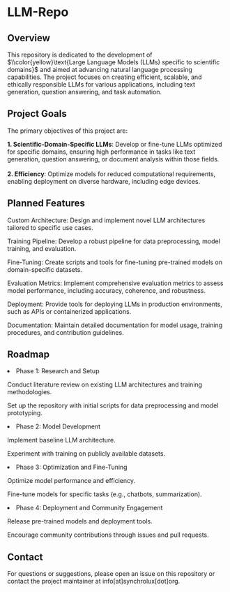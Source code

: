 # LLM-Repo
<h2> Overview </h2>

This repository is dedicated to the development of $\\color{yellow}\text{Large Language Models (LLMs) specific to scientific domains}$ and aimed at advancing natural language processing capabilities. The project focuses on creating efficient, scalable, and ethically responsible LLMs for various applications, including text generation, question answering, and task automation.

<h2> Project Goals </h2>

The primary objectives of this project are:

<!--Model Development: Build LLMs from scratch or fine-tune existing models to achieve state-of-the-art performance in natural language understanding and generation.-->
<b>1. Scientific-Domain-Specific LLMs</b>: Develop or fine-tune LLMs optimized for specific domains, ensuring high performance in tasks like text generation, question answering, or document analysis within those fields.<br /><br />
<b>2. Efficiency</b>: Optimize models for reduced computational requirements, enabling deployment on diverse hardware, including edge devices.
<!--Open Collaboration: Foster a community-driven approach by sharing code, datasets, and research findings (where applicable).-->

<h2> Planned Features </h2>

Custom Architecture: Design and implement novel LLM architectures tailored to specific use cases.

Training Pipeline: Develop a robust pipeline for data preprocessing, model training, and evaluation.

Fine-Tuning: Create scripts and tools for fine-tuning pre-trained models on domain-specific datasets.

Evaluation Metrics: Implement comprehensive evaluation metrics to assess model performance, including accuracy, coherence, and robustness.

Deployment: Provide tools for deploying LLMs in production environments, such as APIs or containerized applications.

Documentation: Maintain detailed documentation for model usage, training procedures, and contribution guidelines.

<h2> Roadmap </h2>
<li>Phase 1: Research and Setup</li>

Conduct literature review on existing LLM architectures and training methodologies.

Set up the repository with initial scripts for data preprocessing and model prototyping.

<li>Phase 2: Model Development</li>

Implement baseline LLM architecture.

Experiment with training on publicly available datasets.

<li>Phase 3: Optimization and Fine-Tuning</li>

Optimize model performance and efficiency.

Fine-tune models for specific tasks (e.g., chatbots, summarization).

<li>Phase 4: Deployment and Community Engagement</li>

Release pre-trained models and deployment tools.

Encourage community contributions through issues and pull requests.

 
<h2> Contact </h2>
For questions or suggestions, please open an issue on this repository or contact the project maintainer at info[at]synchrolux[dot]org.
